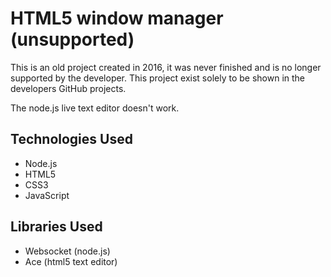 # HTML5 window manager (unsupported)
This is an old project created in 2016, it was never finished and is no longer supported by the developer. This project exist solely to be shown in the developers GitHub projects.

The node.js live text editor doesn't work.

## Technologies Used
- Node.js
- HTML5
- CSS3
- JavaScript

## Libraries Used
- Websocket (node.js)
- Ace (html5 text editor)
